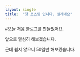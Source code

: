 ```yaml
---
layout: single
title:  "첫 포스팅 입니다. 설레네요"
---
```


#오늘 처음 블로그를 만들었어요.

앞으로 열심히 해보겠습니다.

근데 쉽지 않으니 50일만 해보겠습니다.

